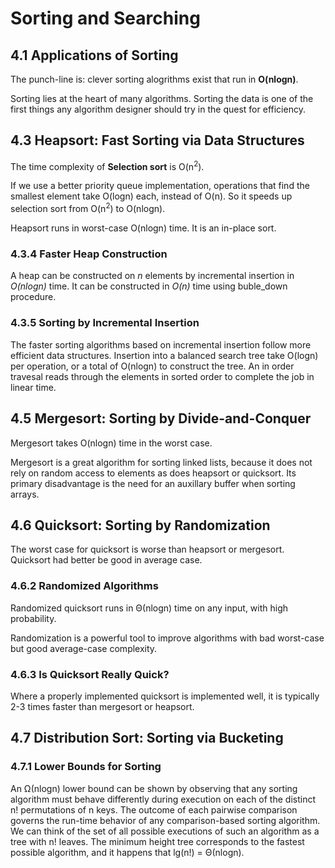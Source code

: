 Sorting and Searching
=====================

4.1 Applications of Sorting
---------------------------

The punch-line is: clever sorting alogrithms exist that run in __O(nlogn)__.

Sorting lies at the heart of many algorithms. Sorting the data is one of the first things any algorithm designer should try in the quest for efficiency.

4.3 Heapsort: Fast Sorting via Data Structures
----------------------------------------------

The time complexity of __Selection sort__ is O(n<sup>2</sup>).

If we use a better priority queue implementation, operations that find the smallest element take O(logn) each, instead of O(n). So it speeds up selection sort from O(n<sup>2</sup>) to O(nlogn).

Heapsort runs in worst-case O(nlogn) time. It is an in-place sort.

### 4.3.4 Faster Heap Construction

A heap can be constructed on _n_ elements by incremental insertion in _O(nlogn)_ time. It can be constructed in _O(n)_ time using buble_down procedure.

### 4.3.5 Sorting by Incremental Insertion

The faster sorting algorithms based on incremental insertion follow more efficient data structures. Insertion into a balanced search tree take O(logn) per operation, or a total of O(nlogn) to construct the tree. An in order travesal reads through the elements in sorted order to complete the job in linear time.

4.5 Mergesort: Sorting by Divide-and-Conquer
--------------------------------------------

Mergesort takes O(nlogn) time in the worst case.

Mergesort is a great algorithm for sorting linked lists, because it does not rely on random access to elements as does heapsort or quicksort. Its primary disadvantage is the need for an auxillary buffer when sorting arrays.

4.6 Quicksort: Sorting by Randomization
---------------------------------------

The worst case for quicksort is worse than heapsort or mergesort. Quicksort had better be good in average case.

### 4.6.2 Randomized Algorithms

Randomized quicksort runs in &Theta;(nlogn) time on any input, with high probability.

Randomization is a powerful tool to improve algorithms with bad worst-case but good average-case complexity.

### 4.6.3 Is Quicksort Really Quick?

Where a properly implemented quicksort is implemented well, it is typically 2-3 times faster than mergesort or heapsort.

4.7 Distribution Sort: Sorting via Bucketing
--------------------------------------------

### 4.7.1 Lower Bounds for Sorting

An &Omega;(nlogn) lower bound can be shown by observing that any sorting algorithm must behave differently during execution on each of the distinct n! permutations of n keys. The outcome of each pairwise comparison governs the run-time behavior of any comparison-based sorting algorithm. We can think of the set of all possible executions of such an algorithm as a tree with n! leaves. The minimum height tree corresponds to the fastest possible algorithm, and it happens that lg(n!) = &Theta;(nlogn).
